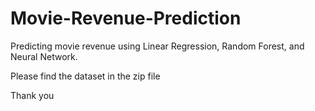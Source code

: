 # Movie-Revenue-Prediction

Predicting movie revenue using Linear Regression, Random Forest, and Neural Network.

Please find the dataset in the zip file 

Thank you

